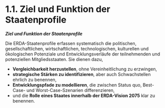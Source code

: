 # 1.1. Ziel und Funktion der Staatenprofile

_**Ziel und Funktion der Staatenprofile**_

Die ERDA-Staatenprofile erfassen systematisch die politischen, gesellschaftlichen, wirtschaftlichen, technologischen, kulturellen und ökologischen Potenziale und Entwicklungsverläufe der teilnehmenden und potenziellen Mitgliedsstaaten. Sie dienen dazu,

* **Vergleichbarkeit herzustellen**, ohne Vereinheitlichung zu erzwingen,
* **strategische Stärken zu identifizieren**, aber auch Schwachstellen ehrlich zu benennen,
* **Entwicklungspfade zu modellieren**, die zwischen Status quo, Best-Case- und Worst-Case-Szenarien differenzieren,
* und die **Rolle eines Staates innerhalb der ERDA-Vision 2075** klar zu benennen.
